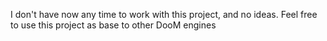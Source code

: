 I don't have now any time to work with this project, and no ideas.
Feel free to use this project as base to other DooM engines
